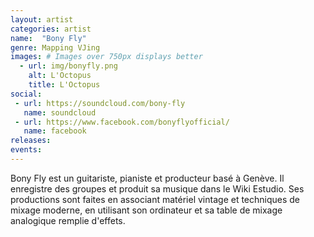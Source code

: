 ```yaml
---
layout: artist
categories: artist
name:  "Bony Fly"
genre: Mapping VJing
images: # Images over 750px displays better
  - url: img/bonyfly.png
    alt: L'Octopus
    title: L'Octopus
social:
 - url: https://soundcloud.com/bony-fly
   name: soundcloud
 - url: https://www.facebook.com/bonyflyofficial/
   name: facebook
releases:
events:
---
```

Bony Fly est un guitariste, pianiste et producteur basé à Genève. Il enregistre des groupes et produit sa musique dans le Wiki Estudio. Ses productions sont faites en associant matériel vintage et techniques de mixage moderne, en utilisant son ordinateur et sa table de mixage analogique remplie d'effets.